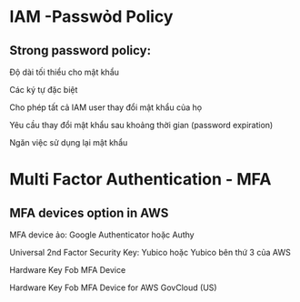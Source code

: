 # IAM -Passwỏd Policy

## Strong password policy:
Độ dài tối thiểu cho mật khẩu

Các ký tự đặc biệt

Cho phép tất cả IAM user thay đổi mật khẩu của họ

Yêu cầu thay đổi mật khẩu sau khoảng thời gian (password expiration)

Ngăn việc sử dụng lại mật khẩu

# Multi Factor Authentication - MFA

## MFA devices option in AWS

MFA device ảo: Google Authenticator hoặc Authy

Universal 2nd Factor Security Key: Yubico hoặc Yubico bên thứ 3 của AWS

Hardware Key Fob MFA Device

Hardware Key Fob MFA Device for AWS GovCloud (US)

